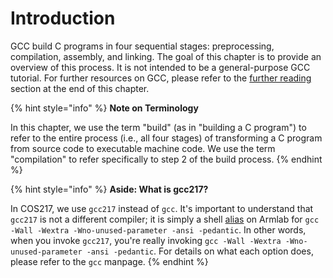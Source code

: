 # Introduction

GCC build C programs in four sequential stages: preprocessing, compilation, assembly, and linking. The goal of this chapter is to provide an overview of this process. It is not intended to be a general-purpose GCC tutorial. For further resources on GCC, please refer to the [further reading](../copy-of-gnu-compiler-collection-gcc/further-reading.md) section at the end of this chapter.

{% hint style="info" %}
**Note on Terminology**

In this chapter, we use the term "build" (as in "building a C program") to refer to the entire process (i.e., all four stages) of transforming a C program from source code to executable machine code. We use the term "compilation" to refer specifically to step 2 of the build process.
{% endhint %}

{% hint style="info" %}
**Aside: What is gcc217?**

In COS217, we use `gcc217` instead of `gcc`. It's important to understand that `gcc217` is not a different compiler; it is simply a shell [alias](../the-linux-command-line/useful-command-line-features.md#aliases) on Armlab for `gcc -Wall -Wextra -Wno-unused-parameter -ansi -pedantic`. In other words, when you invoke `gcc217`, you're really invoking `gcc -Wall -Wextra -Wno-unused-parameter -ansi -pedantic`. For details on what each option does, please refer to the `gcc` manpage.
{% endhint %}
